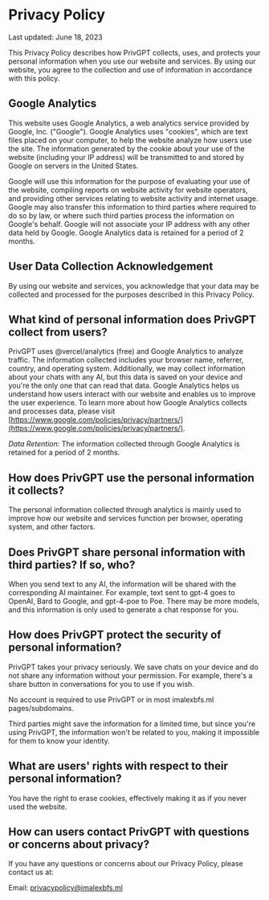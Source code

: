 # Privacy Policy

Last updated: June 18, 2023

This Privacy Policy describes how PrivGPT collects, uses, and protects your personal information when you use our website and services. By using our website, you agree to the collection and use of information in accordance with this policy.

## Google Analytics

This website uses Google Analytics, a web analytics service provided by Google, Inc. ("Google"). Google Analytics uses "cookies", which are text files placed on your computer, to help the website analyze how users use the site. The information generated by the cookie about your use of the website (including your IP address) will be transmitted to and stored by Google on servers in the United States.

Google will use this information for the purpose of evaluating your use of the website, compiling reports on website activity for website operators, and providing other services relating to website activity and internet usage. Google may also transfer this information to third parties where required to do so by law, or where such third parties process the information on Google's behalf. Google will not associate your IP address with any other data held by Google. Google Analytics data is retained for a period of 2 months.

## User Data Collection Acknowledgement

By using our website and services, you acknowledge that your data may be collected and processed for the purposes described in this Privacy Policy.

## What kind of personal information does PrivGPT collect from users?

PrivGPT uses @vercel/analytics (free) and Google Analytics to analyze traffic. The information collected includes your browser name, referrer, country, and operating system. Additionally, we may collect information about your chats with any AI, but this data is saved on your device and you're the only one that can read that data. Google Analytics helps us understand how users interact with our website and enables us to improve the user experience. To learn more about how Google Analytics collects and processes data, please visit [https://www.google.com/policies/privacy/partners/](https://www.google.com/policies/privacy/partners/).

*Data Retention:* The information collected through Google Analytics is retained for a period of 2 months.

## How does PrivGPT use the personal information it collects?

The personal information collected through analytics is mainly used to improve how our website and services function per browser, operating system, and other factors.

## Does PrivGPT share personal information with third parties? If so, who?

When you send text to any AI, the information will be shared with the corresponding AI maintainer. For example, text sent to gpt-4 goes to OpenAI, Bard to Google, and gpt-4-poe to Poe. There may be more models, and this information is only used to generate a chat response for you.

## How does PrivGPT protect the security of personal information?

PrivGPT takes your privacy seriously. We save chats on your device and do not share any information without your permission. For example, there's a share button in conversations for you to use if you wish.

No account is required to use PrivGPT or in most imalexbfs.ml pages/subdomains.

Third parties might save the information for a limited time, but since you're using PrivGPT, the information won't be related to you, making it impossible for them to know your identity.

## What are users' rights with respect to their personal information?

You have the right to erase cookies, effectively making it as if you never used the website.

## How can users contact PrivGPT with questions or concerns about privacy?

If you have any questions or concerns about our Privacy Policy, please contact us at:

Email: privacypolicy@imalexbfs.ml
